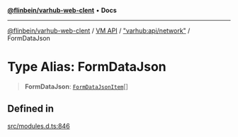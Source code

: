 [**@flinbein/varhub-web-clent**](../../../../README.md) • **Docs**

***

[@flinbein/varhub-web-clent](../../../../README.md) / [VM API](../../../README.md) / ["varhub:api/network"](../README.md) / FormDataJson

# Type Alias: FormDataJson

> **FormDataJson**: [`FormDataJsonItem`](FormDataJsonItem.md)[]

## Defined in

[src/modules.d.ts:846](https://github.com/flinbein/varhub-web-client/blob/03abd2bf517b76514fc1e5aae61e36810a87369c/src/modules.d.ts#L846)
